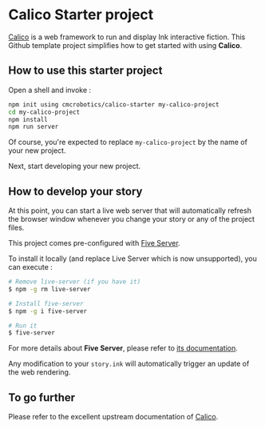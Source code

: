 # Calico Starter project

[Calico](https://github.com/elliotherriman/calico) is a web framework to run and display Ink interactive fiction.
This Github template project simplifies how to get started with using **Calico**.

## How to use this starter project

Open a shell and invoke :

```bash
npm init using cmcrobotics/calico-starter my-calico-project
cd my-calico-project
npm install
npm run server
```

Of course, you're expected to replace ``my-calico-project`` by the name of your new project.

Next, start developing your new project.

## How to develop your story

At this point, you can start a live web server that will automatically refresh the browser window whenever you change your story or any of the project files.

This project comes pre-configured with [Five Server](https://www.npmjs.com/package/five-server).

To install it locally (and replace Live Server which is now unsupported), you can execute :

```bash
# Remove live-server (if you have it)
$ npm -g rm live-server

# Install five-server
$ npm -g i five-server

# Run it
$ five-server
```
For more details about **Five Server**, please refer to [its documentation](https://www.npmjs.com/package/five-server).

Any modification to your ``story.ink`` will automatically trigger an update of the web rendering.


## To go further

Please refer to the excellent upstream documentation of [Calico](https://github.com/elliotherriman/calico).

